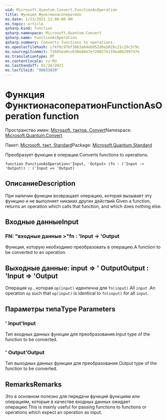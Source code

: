 ```yaml
---
uid: Microsoft.Quantum.Convert.FunctionAsOperation
title: Функция Функтионасоператион
ms.date: 1/23/2021 12:00:00 AM
ms.topic: article
qsharp.kind: function
qsharp.namespace: Microsoft.Quantum.Convert
qsharp.name: FunctionAsOperation
qsharp.summary: Converts functions to operations.
ms.openlocfilehash: cf4f8c97bf38b3a64eb952d0a502bc21c29c579c
ms.sourcegitcommit: 71605ea9cc630e84e7ef29027e1f0ea06299747e
ms.translationtype: MT
ms.contentlocale: ru-RU
ms.lasthandoff: 01/26/2021
ms.locfileid: "98833839"
---
```

# <a name="functionasoperation-function"></a><span data-ttu-id="77af7-102">Функция Функтионасоператион</span><span class="sxs-lookup"><span data-stu-id="77af7-102">FunctionAsOperation function</span></span>

<span data-ttu-id="77af7-103">Пространство имен: [Microsoft. тактов. Convert](xref:Microsoft.Quantum.Convert)</span><span class="sxs-lookup"><span data-stu-id="77af7-103">Namespace: [Microsoft.Quantum.Convert](xref:Microsoft.Quantum.Convert)</span></span>

<span data-ttu-id="77af7-104">Пакет: [Microsoft. такт. Standard](https://nuget.org/packages/Microsoft.Quantum.Standard)</span><span class="sxs-lookup"><span data-stu-id="77af7-104">Package: [Microsoft.Quantum.Standard](https://nuget.org/packages/Microsoft.Quantum.Standard)</span></span>


<span data-ttu-id="77af7-105">Преобразует функции в операции.</span><span class="sxs-lookup"><span data-stu-id="77af7-105">Converts functions to operations.</span></span>

```qsharp
function FunctionAsOperation<'Input, 'Output> (fn : ('Input -> 'Output)) : ('Input => 'Output)
```


## <a name="description"></a><span data-ttu-id="77af7-106">Описание</span><span class="sxs-lookup"><span data-stu-id="77af7-106">Description</span></span>

<span data-ttu-id="77af7-107">При наличии функции возвращает операцию, которая вызывает эту функцию и не выполняет никаких других действий.</span><span class="sxs-lookup"><span data-stu-id="77af7-107">Given a function, returns an operation which calls that function, and which does nothing else.</span></span>

## <a name="input"></a><span data-ttu-id="77af7-108">Входные данные</span><span class="sxs-lookup"><span data-stu-id="77af7-108">Input</span></span>

### <a name="fn--input---output"></a><span data-ttu-id="77af7-109">FN: "входные данные >"</span><span class="sxs-lookup"><span data-stu-id="77af7-109">fn : 'Input -> 'Output</span></span>

<span data-ttu-id="77af7-110">Функция, которую необходимо преобразовать в операцию.</span><span class="sxs-lookup"><span data-stu-id="77af7-110">A function to be converted to an operation.</span></span>



## <a name="output--input--output"></a><span data-ttu-id="77af7-111">Выходные данные: input => ' Output</span><span class="sxs-lookup"><span data-stu-id="77af7-111">Output : 'Input => 'Output</span></span> 

<span data-ttu-id="77af7-112">Операция `op` , которая `op(input)` идентична для `fn(input)` All `input` .</span><span class="sxs-lookup"><span data-stu-id="77af7-112">An operation `op` such that `op(input)` is identical to `fn(input)` for all `input`.</span></span>

## <a name="type-parameters"></a><span data-ttu-id="77af7-113">Параметры типа</span><span class="sxs-lookup"><span data-stu-id="77af7-113">Type Parameters</span></span>

### <a name="input"></a><span data-ttu-id="77af7-114">' Input</span><span class="sxs-lookup"><span data-stu-id="77af7-114">'Input</span></span>

<span data-ttu-id="77af7-115">Тип входных данных функции для преобразования.</span><span class="sxs-lookup"><span data-stu-id="77af7-115">Input type of the function to be converted.</span></span>
### <a name="output"></a><span data-ttu-id="77af7-116">' Output</span><span class="sxs-lookup"><span data-stu-id="77af7-116">'Output</span></span>

<span data-ttu-id="77af7-117">Тип выходных данных функции для преобразования.</span><span class="sxs-lookup"><span data-stu-id="77af7-117">Output type of the function to be converted.</span></span>

## <a name="remarks"></a><span data-ttu-id="77af7-118">Remarks</span><span class="sxs-lookup"><span data-stu-id="77af7-118">Remarks</span></span>

<span data-ttu-id="77af7-119">Это в основном полезно для передачи функций функциям или операциям, которые в качестве входных данных ожидает операцию.</span><span class="sxs-lookup"><span data-stu-id="77af7-119">This is mainly useful for passing functions to functions or operations which expect an operation as input.</span></span>